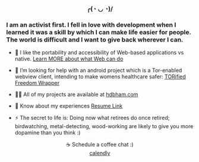 
<h3 align="center">╭(◔ ◡ ◔)/ <h3>

<h3>I am an activist first. I fell in love with development when I learned it was a skill by which I can make life easier for people. The world is difficult and I want to give back wherever I can.</h3>

- 🌱 I like the portability and accessibility of Web-based applications vs native. [Learn MORE about what Web can do](https://whatwebcando.today)

- 🤝 I’m looking for help with an android project which is a Tor-enabled webview client, intending to make womens healthcare safer: [TORified Freedom Wrapper](https://github.com/hdbham/TORified-Freedom-Wrapper)

- 👨‍💻 All of my projects are available at [hdbham.com](hdbham.com)

- 📄 Know about my experiences [Resume Link](resumelinkisntactive.com)

- ⚡ The secret to life is: Doing now what retirees do once retired; birdwatching, metal-detecting, wood-working are likely to give you more dopamine than you think :)

<div align="center"> ☕ Schedule a coffee chat :)   </div>
<div align="center"><a <a href="https://calendly.com/hdbham/30min">calendly</a></div>
  

 
